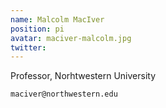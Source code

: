 ```yaml
---
name: Malcolm MacIver
position: pi
avatar: maciver-malcolm.jpg
twitter: 
---
```


Professor, Norhtwestern University<br>

<i class="fa fa-envelope-o"></i> `maciver@northwestern.edu`
